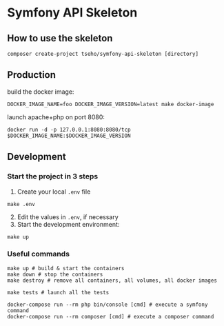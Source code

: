 # Symfony API Skeleton

## How to use the skeleton

```shell
composer create-project tseho/symfony-api-skeleton [directory]
```

## Production

build the docker image:
```shell
DOCKER_IMAGE_NAME=foo DOCKER_IMAGE_VERSION=latest make docker-image
```

launch apache+php on port 8080:
```shell
docker run -d -p 127.0.0.1:8080:8080/tcp $DOCKER_IMAGE_NAME:$DOCKER_IMAGE_VERSION
```

## Development

### Start the project in 3 steps

1) Create your local `.env` file
```shell
make .env
```
2) Edit the values in `.env`, if necessary
3) Start the development environment:
```shell
make up
```

### Useful commands

```shell
make up # build & start the containers
make down # stop the containers
make destroy # remove all containers, all volumes, all docker images

make tests # launch all the tests

docker-compose run --rm php bin/console [cmd] # execute a symfony command
docker-compose run --rm composer [cmd] # execute a composer command
```
